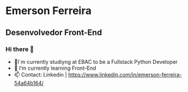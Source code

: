 # Emerson Ferreira

## Desenvolvedor Front-End

### Hi there 👋

- 🔭I´m currently studiyng at EBAC to be a Fullstack Python Developer
- 🌱 I’m currently learning Front-End
- 📫 Contact: Linkedin | https://www.linkedin.com/in/emerson-ferreira-54a64b164/

<!--
**Eemerson39/Eemerson39** is a ✨ _special_ ✨ repository because its `README.md` (this file) appears on your GitHub profile.

Here are some ideas to get you started:

- 🔭 I’m currently working on ...
- 🌱 I’m currently learning ...
- 👯 I’m looking to collaborate on ...
- 🤔 I’m looking for help with ...
- 💬 Ask me about ...
- 📫 How to reach me: ...
- 😄 Pronouns: ...
- ⚡ Fun fact: ...
-->

